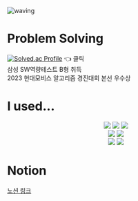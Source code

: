 ![waving](https://capsule-render.vercel.app/api?type=waving&height=200&text=RookMG&fontAlign=80&fontAlignY=40&color=gradient)
<br>
# Problem Solving
[![Solved.ac Profile](http://mazassumnida.wtf/api/v2/generate_badge?boj=tngks1995)](https://solved.ac/tngks1995/)
👈 클릭
<br>
삼성 SW역량테스트 B형 취득
<br>
2023 현대모비스 알고리즘 경진대회 본선 우수상
<br>

# I used...
<div align='center'>
<img src="https://img.shields.io/badge/JAVA-007396?style=for-the-badge&logo=Java&logoColor=white">
<img src="https://img.shields.io/badge/JavaScript-F7DF1E?style=for-the-badge&logo=JavaScript&logoColor=white">
<img src="https://img.shields.io/badge/Spring-6DB33F?style=for-the-badge&logo=Spring&logoColor=white">
<br>
<img src="https://img.shields.io/badge/HTML5-E34F26?style=for-the-badge&logo=HTML5&logoColor=white">
<img src="https://img.shields.io/badge/CSS3-1572B6?style=for-the-badge&logo=CSS3&logoColor=white">
<br>
<img src="https://img.shields.io/badge/MySQL-4479A1?style=for-the-badge&logo=MySQL&logoColor=white">
<img src="https://img.shields.io/badge/Vue.js-4FC08D?style=for-the-badge&logo=vuedotjs&logoColor=white">
</div>

# Notion
[노션 링크](https://pattern-ounce-358.notion.site/a5f81bba189d4fcd955578dc3805e4e6?pvs=4)

